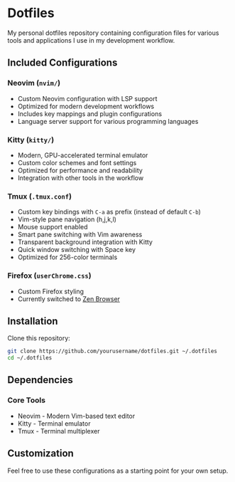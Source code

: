 # Dotfiles

My personal dotfiles repository containing configuration files for various tools and applications I use in my development workflow.

## Included Configurations

### Neovim (`nvim/`)
- Custom Neovim configuration with LSP support
- Optimized for modern development workflows
- Includes key mappings and plugin configurations
- Language server support for various programming languages

### Kitty (`kitty/`)
- Modern, GPU-accelerated terminal emulator
- Custom color schemes and font settings
- Optimized for performance and readability
- Integration with other tools in the workflow

### Tmux (`.tmux.conf`)
- Custom key bindings with `C-a` as prefix (instead of default `C-b`)
- Vim-style pane navigation (h,j,k,l)
- Mouse support enabled
- Smart pane switching with Vim awareness
- Transparent background integration with Kitty
- Quick window switching with Space key
- Optimized for 256-color terminals

### Firefox (`userChrome.css`)
- Custom Firefox styling
- Currently switched to [Zen Browser](https://zen-browser.app/) 

## Installation

Clone this repository:
```bash
git clone https://github.com/yourusername/dotfiles.git ~/.dotfiles
cd ~/.dotfiles
```

## Dependencies

### Core Tools
- Neovim - Modern Vim-based text editor
- Kitty - Terminal emulator
- Tmux - Terminal multiplexer

## Customization

Feel free to use these configurations as a starting point for your own setup.


